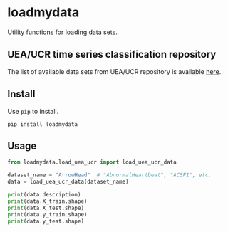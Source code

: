 # loadmydata
Utility functions for loading data sets.

## UEA/UCR time series classification repository

The list of available data sets from UEA/UCR repository is available [here](http://www.timeseriesclassification.com/dataset.php).

## Install

Use `pip` to install.

```
pip install loadmydata
```

## Usage

```python
from loadmydata.load_uea_ucr import load_uea_ucr_data

dataset_name = "ArrowHead"  # "AbnormalHeartbeat", "ACSF1", etc. 
data = load_uea_ucr_data(dataset_name) 

print(data.description)
print(data.X_train.shape)
print(data.X_test.shape)
print(data.y_train.shape)
print(data.y_test.shape)
```